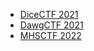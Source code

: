 - [DiceCTF 2021](https://raster0x2a.github.io/CTF-writeup/DiceCTF2021/BabierCSP)
- [DawgCTF 2021](https://raster0x2a.github.io/CTF-writeup/DawgCTF2021/DawgCTF2021)
- [MHSCTF 2022](https://raster0x2a.github.io/CTF-writeup/MHSCTF2022/MHSCTF2022)
